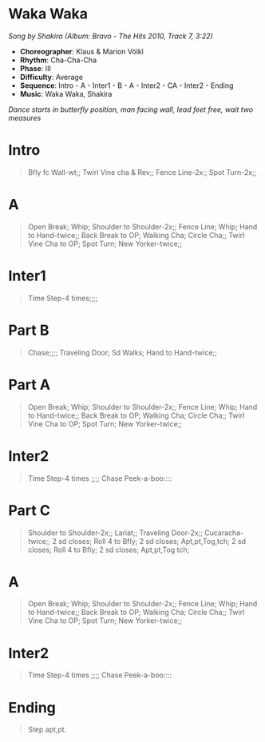 # Waka Waka
*Song by Shakira (Album: Bravo - The Hits 2010, Track 7, 3:22)*

* **Choreographer**: Klaus & Marion Völkl
* **Rhythm**: Cha-Cha-Cha
* **Phase**: III
* **Difficulty**: Average
* **Sequence**: Intro - A - Inter1 - B - A - Inter2 - CA - Inter2 - Ending
* **Music**: Waka Waka, Shakira

*Dance starts in butterfly position, man facing wall, lead feet free, wait two measures*


# Intro

> Bfly fc Wall-wt;; Twirl Vine cha & Rev;; Fence Line-2x:; Spot Turn-2x;;

# A

> Open Break; Whip; Shoulder to Shoulder-2x;;
> Fence Line; Whip; Hand to Hand-twice;;
> Back Break to OP; Walking Cha; Circle Cha;;
> Twirl Vine Cha to OP; Spot Turn; New Yorker-twice;;

# Inter1

> Time Step-4 times;;;;

# Part B

> Chase;;;; Traveling Door; Sd Walks; Hand to Hand-twice;;

# Part A

> Open Break; Whip; Shoulder to Shoulder-2x;;
> Fence Line; Whip; Hand to Hand-twice;;
> Back Break to OP; Walking Cha; Circle Cha;;
> Twirl Vine Cha to OP; Spot Turn; New Yorker-twice;;

# Inter2

> Time Step-4 times ;;;; Chase Peek-a-boo::::

# Part C

> Shoulder to Shoulder-2x;; Lariat;; Traveling Door-2x;; Cucaracha-twice;;
> 2 sd closes; Roll 4 to Bfly; 2 sd closes; Apt,pt,Tog,tch;
> 2 sd closes; Roll 4 to Bfly; 2 sd closes; Apt,pt,Tog tch;

# A

> Open Break; Whip; Shoulder to Shoulder-2x;;
> Fence Line; Whip; Hand to Hand-twice;;
> Back Break to OP; Walking Cha; Circle Cha;;
> Twirl Vine Cha to OP; Spot Turn; New Yorker-twice;;

# Inter2

> Time Step-4 times ;;;; Chase Peek-a-boo::::

# Ending

> Step apt,pt.
